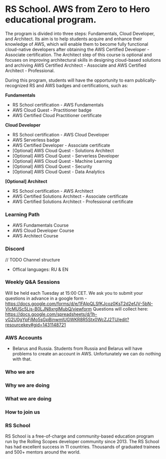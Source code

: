 # RS School. AWS from Zero to Hero educational program.

The program is divided into three steps: Fundamentals, Cloud Developer, and Architect. Its aim is to help students acquire and enhance their knowledge of AWS, which will enable them to become fully functional cloud-native developers after obtaining the AWS Certified Developer - Associate certification. The Architect step of this course is optional and focuses on improving architectural skills in designing cloud-based solutions and archiving AWS Certified Architect - Associate and AWS Certified Architect - Professional.

During this program, students will have the opportunity to earn publically-recognized RS and AWS badges and certifications, such as:

**Fundamentals**

- RS School certification - AWS Fundamentals
- AWS Cloud Quest - Practitioner badge
- AWS Certified Cloud Practitioner certificate

**Cloud Developer**

- RS School certification - AWS Cloud Developer
- AWS Serverless badge
- AWS Certified Developer - Associate certificate
- [Optional] AWS Cloud Quest - Solutions Architect
- [Optional] AWS Cloud Quest - Serverless Developer
- [Optional] AWS Cloud Quest - Machine Learning
- [Optional] AWS Cloud Quest - Security
- [Optional] AWS Cloud Quest - Data Analytics

**[Optional] Architect**

- RS School certification - AWS Architect
- AWS Certified Solutions Architect - Associate certificate
- AWS Certified Solutions Architect - Professional certificate

### Learning Path
- AWS Fundamentals Course
- AWS Cloud Developer Course
- AWS Architect Course

### Discord 
// TODO Channel structure
- Offical languages: RU & EN 

### Weekly Q&A Sessions
Will be held each Tuesday at 15:00 CET.
We ask you to submit your questions in advance in a google form - https://docs.google.com/forms/d/e/1FAIpQLSfKJcoz0KsT2d2efJV-5bN-VlcMUSc5Ljs-B0LJN8xrglMubQ/viewform
Questions will collect here: https://docs.google.com/spreadsheets/d/1h-vG2U0gYpFjMo5sGpBinwmlUGWKR8R5Stx0WcZJ2TU/edit?resourcekey#gid=1431148721

### AWS Accounts 
- Belarus and Russia. Students from Russia and Belarus will have problems to create an account in AWS. Unfortunately we can do nothing with that.

### Who we are

### Why we are doing

### What we are doing

### How to join us

### RS School
RS School is a free-of-charge and community-based education program run by the Rolling Scopes developer community since 2013.
The RS School has had excellent success in 11 countries. Thousands of graduated trainees and 500+ mentors around the world.



